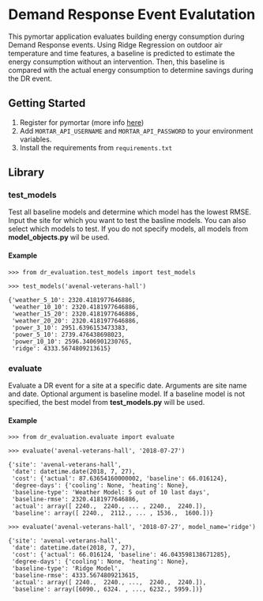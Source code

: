 # Demand Response Event Evalutation
This pymortar application evaluates building energy consumption during Demand Response events. Using Ridge Regression on outdoor air temperature and time features, a baseline is predicted to estimate the energy consumption without an intervention. Then, this baseline is compared with the actual energy consumption to determine savings during the DR event.

## Getting Started
1. Register for pymortar (more info [here](https://mortardata.org/docs/quick-start/))
2. Add `MORTAR_API_USERNAME` and `MORTAR_API_PASSWORD` to your environment variables.
3. Install the requirements from `requirements.txt`

## Library

### test_models

Test all baseline models and determine which model has the lowest RMSE. Input the site for which you want to test the basline models. You can also select which models to test. If you do not specify models, all models from **model_objects.py** wil be used.

#### Example

```
>>> from dr_evaluation.test_models import test_models

>>> test_models('avenal-veterans-hall')

{'weather_5_10': 2320.4181977646886,
 'weather_10_10': 2320.4181977646886,
 'weather_15_20': 2320.4181977646886,
 'weather_20_20': 2320.4181977646886,
 'power_3_10': 2951.6396153473383,
 'power_5_10': 2739.476438698023,
 'power_10_10': 2596.3406901230765,
 'ridge': 4333.5674809213615}
```

### evaluate

Evaluate a DR event for a site at a specific date. Arguments are site name and date. Optional argument is baseline model. If a baseline model is not specified, the best model from **test_models.py** will be used. 

#### Example

```
>>> from dr_evaluation.evaluate import evaluate

>>> evaluate('avenal-veterans-hall', '2018-07-27')

{'site': 'avenal-veterans-hall',
 'date': datetime.date(2018, 7, 27),
 'cost': {'actual': 87.63654160000002, 'baseline': 66.016124},
 'degree-days': {'cooling': None, 'heating': None},
 'baseline-type': 'Weather Model: 5 out of 10 last days',
 'baseline-rmse': 2320.4181977646886,
 'actual': array([ 2240.,  2240., ... , 2240.,  2240.]),
 'baseline': array([ 2240.,  2112., ... , 1536.,  1600.])}

>>> evaluate('avenal-veterans-hall', '2018-07-27', model_name='ridge')

{'site': 'avenal-veterans-hall',
 'date': datetime.date(2018, 7, 27),
 'cost': {'actual': 66.016124, 'baseline': 46.043598138671285},
 'degree-days': {'cooling': None, 'heating': None},
 'baseline-type': 'Ridge Model',
 'baseline-rmse': 4333.5674809213615,
 'actual': array([ 2240.,  2240., ...,  2240.,  2240.]),
 'baseline': array([6090., 6324. , ..., 6232., 5959.])}
```

